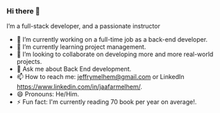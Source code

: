 ### Hi there 👋

I’m a full-stack developer, and a passionate instructor

- 🔭 I’m currently working on a full-time job as a back-end developer.
- 🌱 I’m currently learning project management.
- 👯 I’m looking to collaborate on developing more and more real-world projects.
- 💬 Ask me about Back End development.
- 📫 How to reach me: jeffrymelhem@gmail.com or LinkedIn https://www.linkedin.com/in/jaafarmelhem/.
- 😄 Pronouns: He/Him.
- ⚡ Fun fact: I'm currently reading 70 book per year on average!.
